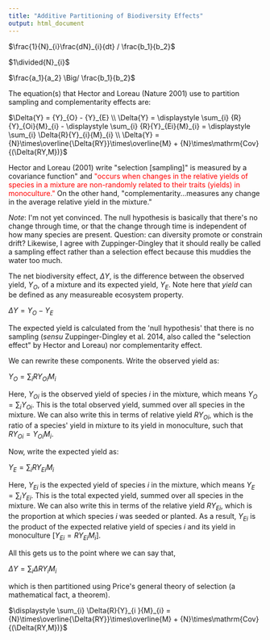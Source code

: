 ```yaml
---
title: "Additive Partitioning of Biodiversity Effects"
output: html_document
---
```

$\frac{1}{N}_{i}\frac{dN}_{i}{dt} / \frac{b_1}{b_2}$

$1\divided{N}_{i}$

  $\frac{a_1}{a_2} \Big/ \frac{b_1}{b_2}$

The equation(s) that Hector and Loreau (Nature 2001) use to partition sampling and complementarity effects are:

$\Delta{Y} = {Y}_{O} - {Y}_{E}  \\ \Delta{Y} = \displaystyle \sum_{i} {R}{Y}_{Oi}{M}_{i} - \displaystyle \sum_{i} {R}{Y}_{Ei}{M}_{i} = \displaystyle \sum_{i} \Delta{R}{Y}_{i}{M}_{i} \\ \Delta{Y} =  {N}\times\overline{\Delta{RY}}\times\overline{M} + {N}\times\mathrm{Cov}{(\Delta{RY,M})}$

Hector and Loreau (2001) write "selection [sampling]" is measured by a covariance function" and <span style="color:red">"occurs when changes in the relative yields of species in a mixture are non-randomly related to their traits (yields) in monoculture."</span> On the other hand, "complementarity...measures any change in the average relative yield in the mixture."

*Note*: I'm not yet convinced. The null hypothesis is basically that there's no change through time, or that the change through time is independent of how many species are present. Question: can diversity promote or constrain drift? Likewise, I agree with Zuppinger-Dingley that it should really be called a sampling effect rather than a selection effect because this muddies the water too much.

The net biodiversity effect, $\Delta{Y}$, is the difference between the observed yield, ${Y}_{O}$, of a mixture and its expected yield, ${Y}_{E}$. Note here that *yield* can be defined as any measureable ecosystem property.

$\Delta{Y} = {Y}_{O} - {Y}_{E}$

The expected yield is calculated from the 'null hypothesis' that there is no sampling (*sensu* Zuppinger-Dingley et al. 2014, also called the "selection effect" by Hector and Loreau) nor complementarity effect.

We can rewrite these components. Write the observed yield as:

${Y}_{O} = \displaystyle \sum_{i} {R}{Y}_{Oi}{M}_{i}$

Here, ${Y}_{Oi}$ is the observed yield of species *i* in the mixture, which means ${Y}_{O} = \displaystyle \sum_{i} {Y}_{Oi}$. This is the total observed yield, summed over all species in the mixture. We can also write this in terms of relative yield ${R}{Y}_{Oi}$, which is the ratio of a species' yield in mixture to its yield in monoculture, such that ${R}{Y}_{Oi} = {Y}_{Oi}{M}_{i}$.

Now, write the expected yield as:

${Y}_{E} = \displaystyle \sum_{i} {R}{Y}_{Ei}{M}_{i}$

Here, ${Y}_{Ei}$ is the expected yield of species *i* in the mixture, which means ${Y}_{E} = \displaystyle \sum_{i} {Y}_{Ei}$. This is the total expected yield, summed over all species in the mixture. We can also write this in terms of the relative yield ${R}{Y}_{Ei}$, which is the proportion at which species *i* was seeded or planted. As a result, ${Y}_{Ei}$ is the product of the expected relative yield of species *i* and its yield in monoculture [${Y}_{Ei}={R}{Y}_{Ei}{M}_{i}$].

All this gets us to the point where we can say that,

$\Delta{Y} = \displaystyle \sum_{i} \Delta{R}{Y}_{i}{M}_{i}$

which is then partitioned using Price's general theory of selection (a mathematical fact, a theorem).

$\displaystyle \sum_{i} \Delta{R}{Y}_{i }{M}_{i} =  {N}\times\overline{\Delta{RY}}\times\overline{M} + {N}\times\mathrm{Cov}{(\Delta{RY,M})}$
